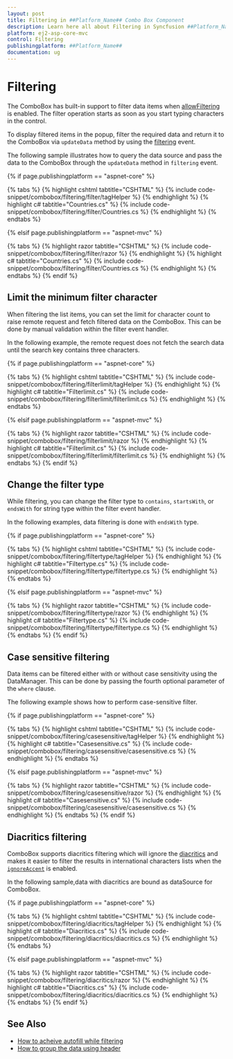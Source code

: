 ```yaml
---
layout: post
title: Filtering in ##Platform_Name## Combo Box Component
description: Learn here all about Filtering in Syncfusion ##Platform_Name## Combo Box component of Syncfusion Essential JS 2 and more.
platform: ej2-asp-core-mvc
control: Filtering
publishingplatform: ##Platform_Name##
documentation: ug
---
```



# Filtering

The ComboBox has built-in support to filter data items when [allowFiltering](https://help.syncfusion.com/cr/cref_files/aspnetcore-js2/Syncfusion.EJ2~Syncfusion.EJ2.DropDowns.ComboBox~AllowFiltering.html) is enabled. The filter operation starts as soon as you start typing characters in the control.

To display filtered items in the popup, filter the required data and return it to the ComboBox via `updateData` method by using the [filtering](https://help.syncfusion.com/cr/cref_files/aspnetcore-js2/Syncfusion.EJ2~Syncfusion.EJ2.DropDowns.ComboBox~Filtering.html) event.

The following sample illustrates how to query the data source and pass the data to the ComboBox through the `updateData` method in `filtering` event.

{% if page.publishingplatform == "aspnet-core" %}

{% tabs %}
{% highlight cshtml tabtitle="CSHTML" %}
{% include code-snippet/combobox/filtering/filter/tagHelper %}
{% endhighlight %}
{% highlight c# tabtitle="Countries.cs" %}
{% include code-snippet/combobox/filtering/filter/Countries.cs %}
{% endhighlight %}
{% endtabs %}

{% elsif page.publishingplatform == "aspnet-mvc" %}

{% tabs %}
{% highlight razor tabtitle="CSHTML" %}
{% include code-snippet/combobox/filtering/filter/razor %}
{% endhighlight %}
{% highlight c# tabtitle="Countries.cs" %}
{% include code-snippet/combobox/filtering/filter/Countries.cs %}
{% endhighlight %}
{% endtabs %}
{% endif %}



## Limit the minimum filter character

When filtering the list items, you can set the limit for character count to raise remote request and fetch filtered data on the ComboBox. This can be done by manual validation within the filter event handler.

In the following example, the remote request does not fetch the search data until the search key contains three characters.

{% if page.publishingplatform == "aspnet-core" %}

{% tabs %}
{% highlight cshtml tabtitle="CSHTML" %}
{% include code-snippet/combobox/filtering/filterlimit/tagHelper %}
{% endhighlight %}
{% highlight c# tabtitle="Filterlimit.cs" %}
{% include code-snippet/combobox/filtering/filterlimit/filterlimit.cs %}
{% endhighlight %}
{% endtabs %}

{% elsif page.publishingplatform == "aspnet-mvc" %}

{% tabs %}
{% highlight razor tabtitle="CSHTML" %}
{% include code-snippet/combobox/filtering/filterlimit/razor %}
{% endhighlight %}
{% highlight c# tabtitle="Filterlimit.cs" %}
{% include code-snippet/combobox/filtering/filterlimit/filterlimit.cs %}
{% endhighlight %}
{% endtabs %}
{% endif %}



## Change the filter type

While filtering, you can change the filter type to `contains`, `startsWith`, or `endsWith` for string type within the filter event handler.

In the following examples, data filtering is done with `endsWith` type.

{% if page.publishingplatform == "aspnet-core" %}

{% tabs %}
{% highlight cshtml tabtitle="CSHTML" %}
{% include code-snippet/combobox/filtering/filtertype/tagHelper %}
{% endhighlight %}
{% highlight c# tabtitle="Filtertype.cs" %}
{% include code-snippet/combobox/filtering/filtertype/filtertype.cs %}
{% endhighlight %}
{% endtabs %}

{% elsif page.publishingplatform == "aspnet-mvc" %}

{% tabs %}
{% highlight razor tabtitle="CSHTML" %}
{% include code-snippet/combobox/filtering/filtertype/razor %}
{% endhighlight %}
{% highlight c# tabtitle="Filtertype.cs" %}
{% include code-snippet/combobox/filtering/filtertype/filtertype.cs %}
{% endhighlight %}
{% endtabs %}
{% endif %}



## Case sensitive filtering

Data items can be filtered either with or without case sensitivity using the DataManager. This can be done by passing the fourth optional parameter of the `where` clause.

The following example shows how to perform case-sensitive filter.

{% if page.publishingplatform == "aspnet-core" %}

{% tabs %}
{% highlight cshtml tabtitle="CSHTML" %}
{% include code-snippet/combobox/filtering/casesensitive/tagHelper %}
{% endhighlight %}
{% highlight c# tabtitle="Casesensitive.cs" %}
{% include code-snippet/combobox/filtering/casesensitive/casesensitive.cs %}
{% endhighlight %}
{% endtabs %}

{% elsif page.publishingplatform == "aspnet-mvc" %}

{% tabs %}
{% highlight razor tabtitle="CSHTML" %}
{% include code-snippet/combobox/filtering/casesensitive/razor %}
{% endhighlight %}
{% highlight c# tabtitle="Casesensitive.cs" %}
{% include code-snippet/combobox/filtering/casesensitive/casesensitive.cs %}
{% endhighlight %}
{% endtabs %}
{% endif %}



## Diacritics filtering

ComboBox supports diacritics filtering which will ignore the [diacritics](https://en.wikipedia.org/wiki/Diacritic) and makes it easier to filter the results in international characters lists when the [`ignoreAccent`](https://help.syncfusion.com/cr/cref_files/aspnetcore-js2/Syncfusion.EJ2~Syncfusion.EJ2.DropDowns.ComboBox~IgnoreAccent.html) is enabled.

In the following sample,data with diacritics are bound as dataSource for ComboBox.

{% if page.publishingplatform == "aspnet-core" %}

{% tabs %}
{% highlight cshtml tabtitle="CSHTML" %}
{% include code-snippet/combobox/filtering/diacritics/tagHelper %}
{% endhighlight %}
{% highlight c# tabtitle="Diacritics.cs" %}
{% include code-snippet/combobox/filtering/diacritics/diacritics.cs %}
{% endhighlight %}
{% endtabs %}

{% elsif page.publishingplatform == "aspnet-mvc" %}

{% tabs %}
{% highlight razor tabtitle="CSHTML" %}
{% include code-snippet/combobox/filtering/diacritics/razor %}
{% endhighlight %}
{% highlight c# tabtitle="Diacritics.cs" %}
{% include code-snippet/combobox/filtering/diacritics/diacritics.cs %}
{% endhighlight %}
{% endtabs %}
{% endif %}



## See Also

* [How to acheive autofill while filtering](./how-to/autofill)
* [How to group the data using header](./grouping/)

